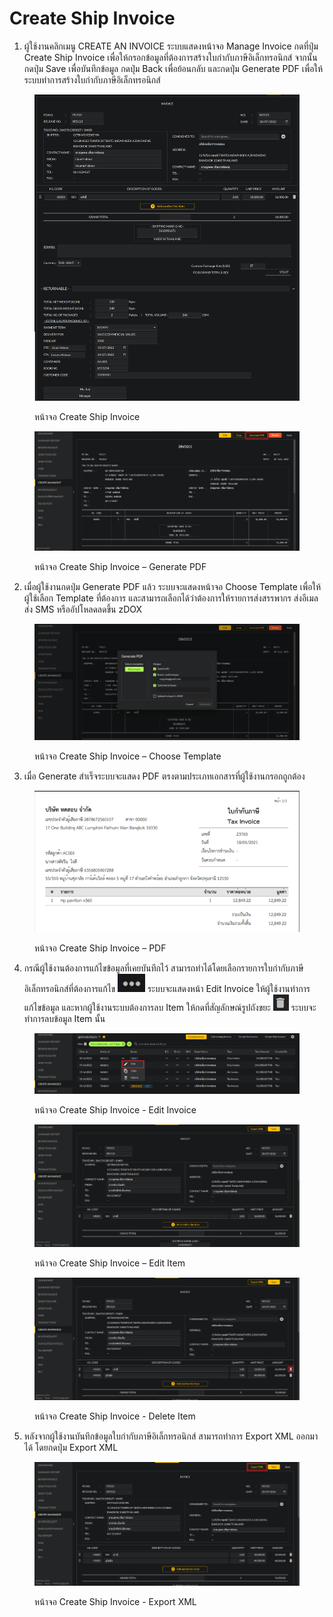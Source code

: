 # Create Ship Invoice

1. ผู้ใช้งานคลิกเมนู CREATE AN INVOICE ระบบแสดงหน้าจอ Manage Invoice กดที่ปุ่ม Create Ship Invoice เพื่อให้กรอกข้อมูลที่ต้องการสร้างใบกำกับภาษีอิเล็กทรอนิกส์ จากนั้นกดปุ่ม Save เพื่อบันทึกข้อมูล กดปุ่ม Back เพื่อย้อนกลับ และกดปุ่ม Generate PDF เพื่อให้ระบบทำการสร้างใบกำกับภาษีอิเล็กทรอนิกส์

<figure><img src="../../.gitbook/assets/image (444).png" alt=""><figcaption><p>หน้าจอ Create Ship Invoice</p></figcaption></figure>

<figure><img src="../../.gitbook/assets/image (446).png" alt=""><figcaption><p>หน้าจอ Create Ship Invoice – Generate PDF</p></figcaption></figure>

2. เมื่อผู้ใช้งานกดปุ่ม Generate PDF แล้ว ระบบจะแสดงหน้าจอ Choose Template เพื่อให้ผู้ใช้เลือก Template ที่ต้องการ และสามารถเลือกได้ว่าต้องการให้รายการส่งสรรพากร ส่งอีเมล ส่ง SMS หรืออัปโหลดลดขึ้น zDOX

<figure><img src="../../.gitbook/assets/image (463).png" alt=""><figcaption><p>หน้าจอ Create Ship Invoice – Choose Template</p></figcaption></figure>

3. เมื่อ Generate สำเร็จระบบจะแสดง PDF ตรงตามประเภทเอกสารที่ผู้ใช้งานกรอกถูกต้อง

<figure><img src="../../.gitbook/assets/image (465).png" alt=""><figcaption><p>หน้าจอ Create Ship Invoice – PDF</p></figcaption></figure>

4. กรณีผู้ใช้งานต้องการแก้ไขข้อมูลที่เคยบันทึกไว้ สามารถทำได้โดยเลือกรายการใบกำกับภาษีอิเล็กทรอนิกส์ที่ต้องการแก้ไข ![](<../../.gitbook/assets/image (515).png>) ระบบจะแสดงหน้า Edit Invoice ให้ผู้ใช้งานทำการแก้ไขข้อมูล และหากผู้ใช้งานระบบต้องการลบ Item ให้กดที่สัญลักษณ์รูปถังขยะ ![](<../../.gitbook/assets/image (477).png>) ระบบจะทำการลบข้อมูล Item นั้น

<figure><img src="../../.gitbook/assets/image (510).png" alt=""><figcaption><p>หน้าจอ Create Ship Invoice - Edit Invoice</p></figcaption></figure>

<figure><img src="../../.gitbook/assets/image (521).png" alt=""><figcaption><p>หน้าจอ Create Ship Invoice – Edit Item</p></figcaption></figure>

<figure><img src="../../.gitbook/assets/image (505).png" alt=""><figcaption><p>หน้าจอ Create Ship Invoice - Delete Item</p></figcaption></figure>

5. หลังจากผู้ใช้งานบันทึกข้อมูลใบกำกับภาษีอิเล็กทรอนิกส์ สามารถทำการ Export XML ออกมาได้ โดยกดปุ่ม Export XML

<figure><img src="../../.gitbook/assets/image (513).png" alt=""><figcaption><p>หน้าจอ Create Ship Invoice - Export XML</p></figcaption></figure>
